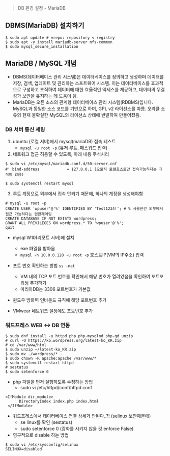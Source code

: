 > DB 환경 설정 - MariaDB


## DBMS(MariaDB) 설치하기
```shell
$ sudo apt update # =repo: repository < registry
$ sudo apt -y install mariadb-server nfs-common
$ sudo mysql_secure_installation
```

## MariaDB / MySQL 개념
* DBMS(데이터베이스 관리 시스템)은 데이터베이스를 정의하고 생성하며 데이터를 저장, 검색, 업데이트 및 관리하는 소프트웨어 시스템. 이는 데이터베이스를 효과적으로 구성하고 조직하여 데이터에 대한 효율적인 액세스를 제공하고, 데이터의 무결성과 보안을 유지하는 데 도움이 됨.
* MariaDB는 오픈 소스의 관계형 데이터베이스 관리 시스템(RDBMS)입니다. MySQL과 동일한 소스 코드를 기반으로 하며, GPL v2 라이선스를 따름. 오라클 소유의 현재 불확실한 MySQL의 라이선스 상태에 반발하여 만들어졌음.


### DB 서버 통신 세팅

1. ubuntu (로컬 서버)에서 mysql(mariaDB) 접속 테스트
	- `mysql -u root -p` (유저 루트, 패스워드 입력)
2. 네트워크 접근 허용할 수 있도록, 아래 내용 주석처리
```shell
$ sudo vi /etc/mysql/mariadb.conf.d/50-server.cnf
#' bind-address            = 127.0.0.1 (오로직 로컬호스트만 접속가능하다는 규칙이 있음)

$ sudo systemctl restart mysql
```
3. 루트 계정으로 외부에서 접속 안되기 때문에, 하나의 계정을 생성해야함
```mysql
# mysql -u root -p
CREATE USER 'wpuser'@'%' IDENTIFIED BY 'Test1234!'; # % 사용한건 외부에서 접근 가능하다는 권한제어임
CREATE DATABASE IF NOT EXISTS wordpress;
GRANT ALL PRIVILEGES ON wordpress.* TO 'wpuser'@'%';
quit
```

- mysql W10(리모트 서버)에 설치
	- exe 파일을 받아옴
	- `mysql -h 10.0.0.128 -u root -p` 호스트IP(VM의 IP주소) 입력

- 포트 번호 확인하는 방법 `ss -nat`
	- VM 내의 TCP 포트 번호를 확인해서 해당 번호가 열려있음을 확인하여 포트포워딩 추가하기
	- 마리아DB는 3306 포트번호가 기본값
- 윈도우 방화벽 인바운드 규칙에 해당 포트번호 추가
- VMwear 네트워크 설정에도 포트번호 추가


### 워드프레스 WEB <-> DB 연동

```shell
$ sudo dnf install -y httpd php php-mysqlnd php-gd unzip
# curl -O https://ko.wordpress.org/latest-ko_KR.zip
# cd /var/www/html
$ sudo unzip ~/latest-ko_KR.zip
$ sudo mv ./wordpress/* .
$ sudo chown -R apache:apache /var/www/*
$ sudo systemctl restart httpd
# sestatus
$ sudo setenforce 0
```

- php 파일을 먼저 실행하도록 수정하는 방법
	- sudo vi /etc/httpd/conf/httpd.conf
```
<IfModule dir_module>
	  DirectoryIndex index.php index.html
 </IfModule>
```

- 워드프레스에서 데이터베이스 연결 상세가 안된다..?! (selinux 보안때문에)
	- se linux를 확인 (sestatus)
	- sudo setenforce 0 (강화를 시키지 않을 것 enforce False)
- 영구적으로 disable 하는 방법
```
$ sudo vi /etc/sysconfig/selinux
SELINUX=disabled
```
